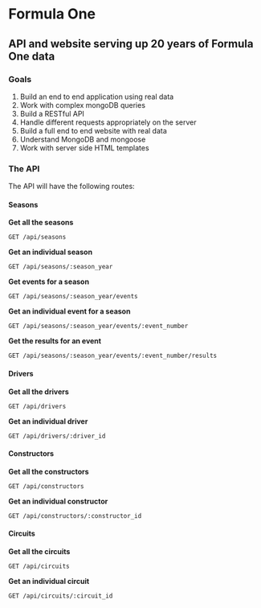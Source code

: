 # Formula One
## API and website serving up 20 years of Formula One data

### Goals

1. Build an end to end application using real data
2. Work with complex mongoDB queries
3. Build a RESTful API
4. Handle different requests appropriately on the server
5. Build a full end to end website with real data
6. Understand MongoDB and mongoose
7. Work with server side HTML templates

### The API

The API will have the following routes:

#### Seasons

**Get all the seasons**
```
GET /api/seasons
```

**Get an individual season**
```
GET /api/seasons/:season_year
```

**Get events for a season**
```
GET /api/seasons/:season_year/events
```

**Get an individual event for a season**
```
GET /api/seasons/:season_year/events/:event_number
```

**Get the results for an event**
```
GET /api/seasons/:season_year/events/:event_number/results
```
#### Drivers

**Get all the drivers**
```
GET /api/drivers
```

**Get an individual driver**
```
GET /api/drivers/:driver_id
```

#### Constructors

**Get all the constructors**
```
GET /api/constructors
```

**Get an individual constructor**
```
GET /api/constructors/:constructor_id
```

#### Circuits

**Get all the circuits**
```
GET /api/circuits
```

**Get an individual circuit**
```
GET /api/circuits/:circuit_id
```
